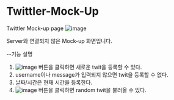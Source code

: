 # Twittler-Mock-Up
Twittler Mock-up page
![image](https://user-images.githubusercontent.com/83561356/186600068-aa953061-980a-4f5a-9bb2-b1ce5d737495.png)

Server와 연결되지 않은 Mock-up 화면입니다.

--기능 설명
1. ![image](https://user-images.githubusercontent.com/83561356/186600843-9c465b6c-5727-483c-94c9-3d436fab7118.png)
버튼을 클릭하면 새로운 twit을 등록할 수 있다.
2. username이나 message가 입력되지 않으면 twit을 등록할 수 없다.
3. 날짜/시간은 현재 시간을 등록한다.
4. ![image](https://user-images.githubusercontent.com/83561356/186600556-67a96a46-3f61-4187-9dc0-5b3605d9b17b.png)
버튼을 클릭하면 random twit을 불러올 수 있다.
